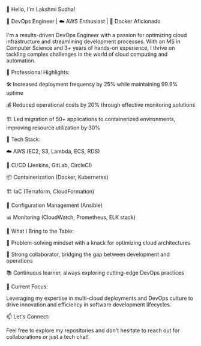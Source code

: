 👋 Hello, I'm Lakshmi Sudha!

🚀 DevOps Engineer | ☁️ AWS Enthusiast | 🐳 Docker Aficionado

I'm a results-driven DevOps Engineer with a passion for optimizing cloud infrastructure and streamlining development processes. With an MS in Computer Science and 3+ years of hands-on experience, I thrive on tackling complex challenges in the world of cloud computing and automation.


💼 Professional Highlights:

🛠️ Increased deployment frequency by 25% while maintaining 99.9% uptime

💰 Reduced operational costs by 20% through effective monitoring solutions

🏗️ Led migration of 50+ applications to containerized environments, improving resource utilization by 30%

🔧 Tech Stack:


☁️ AWS (EC2, S3, Lambda, ECS, RDS)

🔄 CI/CD (Jenkins, GitLab, CircleCI)

📦 Containerization (Docker, Kubernetes)

🏗️ IaC (Terraform, CloudFormation)

🤖 Configuration Management (Ansible)

📊 Monitoring (CloudWatch, Prometheus, ELK stack)

🌟 What I Bring to the Table:


🧠 Problem-solving mindset with a knack for optimizing cloud architectures

🤝 Strong collaborator, bridging the gap between development and operations

📚 Continuous learner, always exploring cutting-edge DevOps practices

🎯 Current Focus:


Leveraging my expertise in multi-cloud deployments and DevOps culture to drive innovation and efficiency in software development lifecycles.

📫 Let's Connect:

Feel free to explore my repositories and don't hesitate to reach out for collaborations or just a tech chat!
